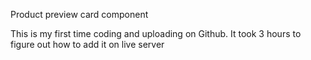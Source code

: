 Product preview card component


This is my first time coding and uploading on Github. It took 3 hours to figure out how to add it on live server
